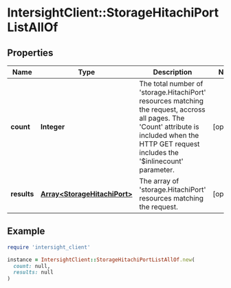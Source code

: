 # IntersightClient::StorageHitachiPortListAllOf

## Properties

| Name | Type | Description | Notes |
| ---- | ---- | ----------- | ----- |
| **count** | **Integer** | The total number of &#39;storage.HitachiPort&#39; resources matching the request, accross all pages. The &#39;Count&#39; attribute is included when the HTTP GET request includes the &#39;$inlinecount&#39; parameter. | [optional] |
| **results** | [**Array&lt;StorageHitachiPort&gt;**](StorageHitachiPort.md) | The array of &#39;storage.HitachiPort&#39; resources matching the request. | [optional] |

## Example

```ruby
require 'intersight_client'

instance = IntersightClient::StorageHitachiPortListAllOf.new(
  count: null,
  results: null
)
```

